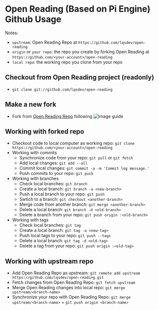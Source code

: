 Open Reading (Based on Pi Engine) Github Usage
=========================

Notes:
* ```upstream```: Open Reading Repo at ```https://github.com/lqsdev/open-reading```
* ```origin``` or ```your repo```: the repo you create by forking Open Reading at ```https://github.com/<your-account>/open-reading```
* ```local repo```: the working repo you clone from your repo 

Checkout from Open Reading project (readonly)
------------------------------------------
* ```git clone git://github.com/lqsdev/open-reading```

Make a new fork
---------------
* Fork from [Open Reading Repo](https://github.com/lqsdev/open-reading) following ![Image guide](https://raw.github.com/open-reading-asset/image/master/git-fork.png)


Working with forked repo
------------------------
* Checkout code to local computer as working repo: ```git clone https://github.com/<your-account>/open-reading```
* Working with commits
  * Synchronize code from your repo: ```git pull``` or ```git fetch```
  * Add local changes: ```git add --all```
  * Commit local changes: ```git commit -a -m 'Commit log message.'```
  * Push commits to your repo: ```git push```
* Working with branches
  * Check local branches: ```git branch```
  * Create a local branch: ```git branch -a <new-branch>```
  * Push a local branch to your repo: ```git push```
  * Swtich to a branch: ```git checkout <another-branch>```
  * Merge code from another branch: ```git merge <another-branch>```
  * Delete a local branch: ```git branch -d <old-branch>```
  * Delete a branch from your repo: ```git push origin :<old-branch>```
* Working with tags
  * Check local branches: ```git tag```
  * Create a local branch: ```git tag -a <new-tag>```
  * Push local tags to your repo: ```git push --tags```
  * Delete a local branch: ```git tag -d <old-tag>```
  * Delete a tag from your repo: ```git push origin :<old-tag>```

Working with upstream repo
--------------------------
* Add Open Reading Repo as upstream: ```git remote add upstream https://github.com/lqsdev/open-reading.git```
* Fetch changes from Open Reading Repo: ```git fetch upstream```
* Merge Open Reading changes into local repo: ```git merge upstream/<branch-name>```
* Synchronize your repo with Open Reading Repo: ```git merge upstream/<branch-name>``` + ```git push origin <branch-name>```

